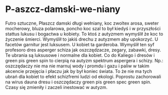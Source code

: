 # P-aszcz-damski-we-niany
Futro sztuczne, Płaszcz damski długi wełniany, koc zwoltex arosa, sweter mocherowy, bluza polarowa, poncho koc szal to był kiedyś i w przyszłości stattus lukusu i bogactwa u kobiety. To ktoś z autyzmem wymyślił że koc to życzenie śmierci. 
Wymyślił to jakiś drechu z autyzmem aby upokorzyć. 
U facetów garnitur jest luksusem. U kobiet ta garderoba. 
Wymyślił ten syf profesoro dres asperger schiza jak oszczędzacze, zegary, zabawki, dresy. 
Te ubrania są luksusowe i normalne dla kobiet.
Co do Kaliego i dresów i green pis green spin to cierpią na autyzm spektrum aspergera i schizy. Np.: oszczędaczy nie ma nie marnuj wody i promdu i gazu i paliw w takim akcencie przejęcia i płaczu jak by był koniec świata. To że nie ma tych ubrań dla kobiet to efekt schizfremi ludzi od ekologi. 
Poprostu zachorowali na wirus dauna dresu i oszczędaczy green pis green spec green spin. 
Czasy się zmieniły i zaczeli inestować w autyzm. 
